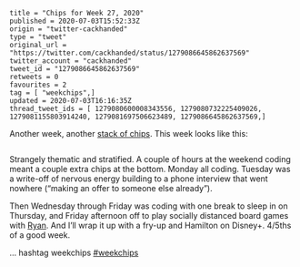 ```
title = "Chips for Week 27, 2020"
published = 2020-07-03T15:52:33Z
origin = "twitter-cackhanded"
type = "tweet"
original_url = "https://twitter.com/cackhanded/status/1279086645862637569"
twitter_account = "cackhanded"
tweet_id = "1279086645862637569"
retweets = 0
favourites = 2
tag = [ "weekchips",]
updated = 2020-07-03T16:16:35Z
thread_tweet_ids = [ 1279080600008343556, 1279080732225409026, 1279081155803914240, 1279081697506623489, 1279086645862637569,]
```

Another week, another [stack of chips](/2020/06/19/my-week-in-poker-chips).
This week looks like this:

<p class='image'><img src='https://mnf.m17s.net/2020/07/03/EcA1IqMWoAEZo_i.jpg' alt=''></p>

Strangely thematic and stratified. A couple of hours at the weekend coding
meant a couple extra chips at the bottom. Monday all coding. Tuesday was a
write-off of nervous energy building to a phone interview that went nowhere
(“making an offer to someone else already”).

Then Wednesday through Friday was coding with one break to sleep in on
Thursday, and Friday afternoon off to play socially distanced board games with
[Ryan](https://twitter.com/rnalexander). And I’ll wrap it up with a fry-up and
Hamilton on Disney+. 4/5ths of a good week.

… hashtag weekchips [#weekchips](/tags/weekchips/)

